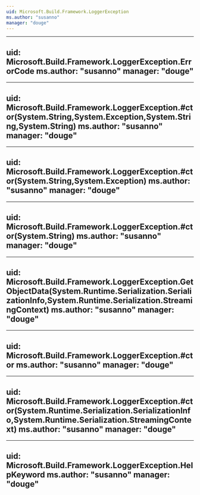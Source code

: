 ```yaml
---
uid: Microsoft.Build.Framework.LoggerException
ms.author: "susanno"
manager: "douge"
---
```


---
uid: Microsoft.Build.Framework.LoggerException.ErrorCode
ms.author: "susanno"
manager: "douge"
---

---
uid: Microsoft.Build.Framework.LoggerException.#ctor(System.String,System.Exception,System.String,System.String)
ms.author: "susanno"
manager: "douge"
---

---
uid: Microsoft.Build.Framework.LoggerException.#ctor(System.String,System.Exception)
ms.author: "susanno"
manager: "douge"
---

---
uid: Microsoft.Build.Framework.LoggerException.#ctor(System.String)
ms.author: "susanno"
manager: "douge"
---

---
uid: Microsoft.Build.Framework.LoggerException.GetObjectData(System.Runtime.Serialization.SerializationInfo,System.Runtime.Serialization.StreamingContext)
ms.author: "susanno"
manager: "douge"
---

---
uid: Microsoft.Build.Framework.LoggerException.#ctor
ms.author: "susanno"
manager: "douge"
---

---
uid: Microsoft.Build.Framework.LoggerException.#ctor(System.Runtime.Serialization.SerializationInfo,System.Runtime.Serialization.StreamingContext)
ms.author: "susanno"
manager: "douge"
---

---
uid: Microsoft.Build.Framework.LoggerException.HelpKeyword
ms.author: "susanno"
manager: "douge"
---
